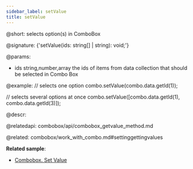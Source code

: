 ```yaml
---
sidebar_label: setValue
title: setValue
---          
```


@short: selects option(s) in ComboBox

@signature: {'setValue(ids: string[] | string): void;'}

@params:
- ids	 string,number,array	 the ids of items from data collection that should be selected in Combo Box

@example:
// selects one option
combo.setValue(combo.data.getId(1));
 
// selects several options at once
combo.setValue([combo.data.getId(1), combo.data.getId(3)]);



@descr:



@relatedapi:
combobox/api/combobox_getvalue_method.md

@related: combobox/work_with_combo.md#settinggettingvalues

**Related sample**:
- [Combobox. Set Value](https://snippet.dhtmlx.com/xl1p7zcx)




